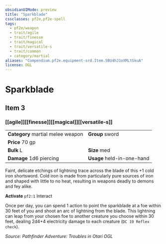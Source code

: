 ```yaml
---
obsidianUIMode: preview
title: "Sparkblade"
cssclasses: pf2e,pf2e-spell
tags:
  - pf2e/weapon
  - trait/agile
  - trait/finesse
  - trait/magical
  - trait/versatile-s
  - trait/common
  - category/martial
aliases: "Compendium.pf2e.equipment-srd.Item.5BU4hJ1oXMLtSkuA"
license: OGL
---
```

# Sparkblade
## Item 3
### [[agile]][[finesse]][[magical]][[versatile-s]]

|  |  |
| -- | -- |
| **Category** martial melee weapon | **Group** sword |
| **Price** 70 gp |  |
| **Bulk** L | **Size** med |
| **Damage** 1d6 piercing  | **Usage** held-in-one-hand |



Faint, delicate etchings of lightning trace across the blade of this +1 cold iron shortsword. Cold iron is made from particularly pure sources of iron and shaped with little to no heat, resulting in weapons deadly to demons and fey alike.

**Activate** `pf2:1` Interact

Once per day, you can spend 1 action to point the sparkblade at a foe within 30 feet of you and shoot an arc of lightning from the blade. This lightning can leap from your chosen foe to another creature you choose within 30 feet, dealing 2d4+4 electricity damage to each creature (`DC 19 Reflex check`).

*Source: Pathfinder Adventure: Troubles in Otari*
*OGL*